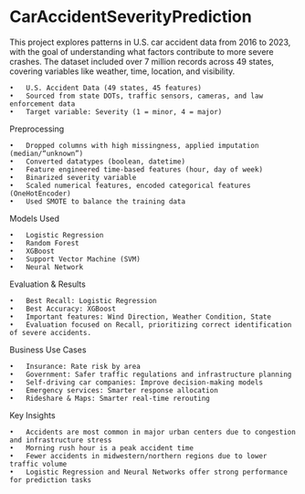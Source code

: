 # CarAccidentSeverityPrediction

This project explores patterns in U.S. car accident data from 2016 to 2023, with the goal of understanding what factors contribute to more severe crashes. The dataset included over 7 million records across 49 states, covering variables like weather, time, location, and visibility.

	•	U.S. Accident Data (49 states, 45 features)
	•	Sourced from state DOTs, traffic sensors, cameras, and law enforcement data
	•	Target variable: Severity (1 = minor, 4 = major)

  Preprocessing


  
	•	Dropped columns with high missingness, applied imputation (median/“unknown”)
	•	Converted datatypes (boolean, datetime)
	•	Feature engineered time-based features (hour, day of week)
	•	Binarized severity variable
	•	Scaled numerical features, encoded categorical features (OneHotEncoder)
	•	Used SMOTE to balance the training data

  Models Used

  
	•	Logistic Regression
	•	Random Forest
	•	XGBoost
	•	Support Vector Machine (SVM)
	•	Neural Network

 Evaluation & Results

 
	•	Best Recall: Logistic Regression
	•	Best Accuracy: XGBoost
	•	Important features: Wind Direction, Weather Condition, State
	•	Evaluation focused on Recall, prioritizing correct identification of severe accidents.

 Business Use Cases

 
	•	Insurance: Rate risk by area
	•	Government: Safer traffic regulations and infrastructure planning
	•	Self-driving car companies: Improve decision-making models
	•	Emergency services: Smarter response allocation
	•	Rideshare & Maps: Smarter real-time rerouting

 Key Insights

 
	•	Accidents are most common in major urban centers due to congestion and infrastructure stress
	•	Morning rush hour is a peak accident time
	•	Fewer accidents in midwestern/northern regions due to lower traffic volume
	•	Logistic Regression and Neural Networks offer strong performance for prediction tasks
